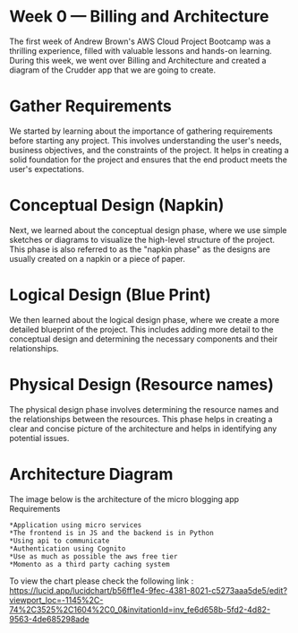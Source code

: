 # Week 0 — Billing and Architecture
The first week of Andrew Brown's AWS Cloud Project Bootcamp was a thrilling experience, filled with valuable lessons and hands-on learning. During this week, we went over Billing and Architecture and created a diagram of the Crudder app that we are going to create.
# Gather Requirements

We started by learning about the importance of gathering requirements before starting any project. This involves understanding the user's needs, business objectives, and the constraints of the project. It helps in creating a solid foundation for the project and ensures that the end product meets the user's expectations.
# Conceptual Design (Napkin)

Next, we learned about the conceptual design phase, where we use simple sketches or diagrams to visualize the high-level structure of the project. This phase is also referred to as the "napkin phase" as the designs are usually created on a napkin or a piece of paper.
# Logical Design (Blue Print)

We then learned about the logical design phase, where we create a more detailed blueprint of the project. This includes adding more detail to the conceptual design and determining the necessary components and their relationships.
# Physical Design (Resource names)

The physical design phase involves determining the resource names and the relationships between the resources. This phase helps in creating a clear and concise picture of the architecture and helps in identifying any potential issues.

# Architecture Diagram

The image below is the architecture of the micro blogging app
Requirements

    *Application using micro services
    *The frontend is in JS and the backend is in Python
    *Using api to communicate
    *Authentication using Cognito
    *Use as much as possible the aws free tier
    *Momento as a third party caching system



To view the chart please check the following link : https://lucid.app/lucidchart/b56ff1e4-9fec-4381-8021-c5273aaa5de5/edit?viewport_loc=-1145%2C-74%2C3525%2C1604%2C0_0&invitationId=inv_fe6d658b-5fd2-4d82-9563-4de685298ade